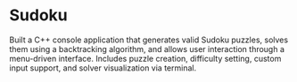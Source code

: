 # Sudoku
Built a C++ console application that generates valid Sudoku puzzles, solves them using a backtracking algorithm, and allows user interaction through a menu-driven interface. Includes puzzle creation, difficulty setting, custom input support, and solver visualization via terminal.
